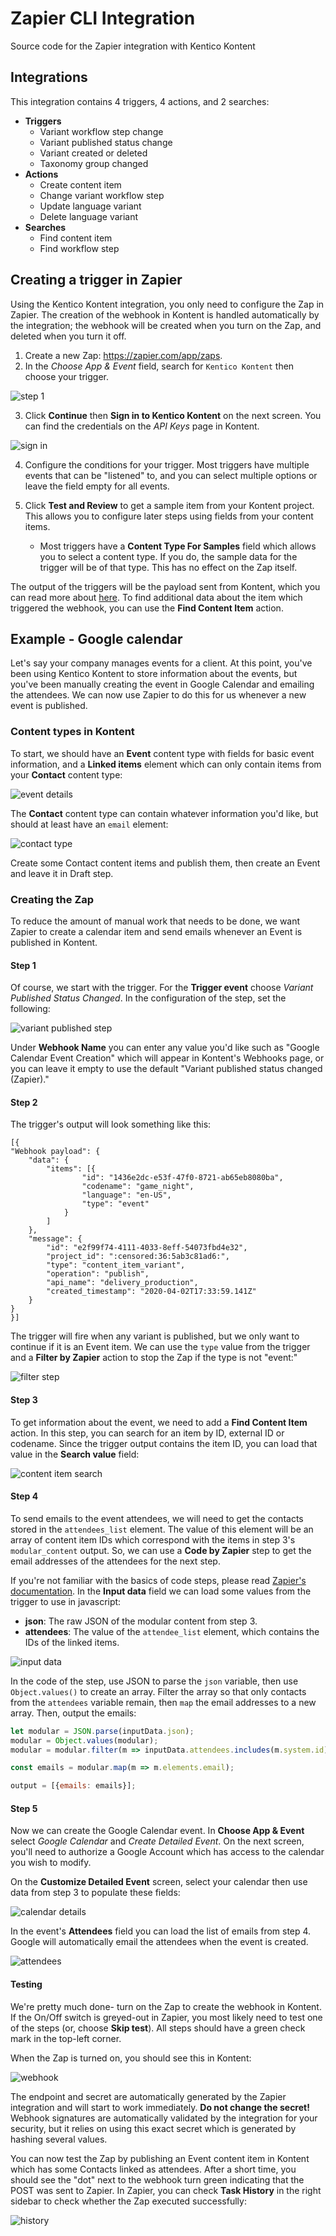 # Zapier CLI Integration

Source code for the Zapier integration with Kentico Kontent

## Integrations

This integration contains 4 triggers, 4 actions, and 2 searches:

- __Triggers__
    - Variant workflow step change
    - Variant published status change
    - Variant created or deleted
    - Taxonomy group changed
- __Actions__
    - Create content item
    - Change variant workflow step
    - Update language variant
    - Delete language variant
- __Searches__
    - Find content item
    - Find workflow step

## Creating a trigger in Zapier

Using the Kentico Kontent integration, you only need to configure the Zap in Zapier. The creation of the webhook in Kontent is handled automatically by the integration; the webhook will be created when you turn on the Zap, and deleted when you turn it off.

1. Create a new Zap: https://zapier.com/app/zaps.
2. In the _Choose App & Event_ field, search for `Kentico Kontent` then choose your trigger.

![step 1](./images/chooseapp.png)

3. Click __Continue__ then __Sign in to Kentico Kontent__ on the next screen. You can find the credentials on the _API Keys_ page in Kontent.

![sign in](./images/authenticate.png)

4. Configure the conditions for your trigger. Most triggers have multiple events that can be "listened" to, and you can select multiple options or leave the field empty for all events.

5. Click __Test and Review__ to get a sample item from your Kontent project. This allows you to configure later steps using fields from your content items.

    - Most triggers have a __Content Type For Samples__ field which allows you to select a content type. If you do, the sample data for the trigger will be of that type. This has no effect on the Zap itself.

The output of the triggers will be the payload sent from Kontent, which you can read more about [here](https://docs.kontent.ai/reference/webhooks-reference). To find additional data about the item which triggered the webhook, you can use the __Find Content Item__ action.

## Example - Google calendar

Let's say your company manages events for a client. At this point, you've been using Kentico Kontent to store information about the events, but you've been manually creating the event in Google Calendar and emailing the attendees. We can now use Zapier to do this for us whenever a new event is published.

### Content types in Kontent

To start, we should have an __Event__ content type with fields for basic event information, and a __Linked items__ element which can only contain items from your __Contact__ content type:

![event details](./images/eventdetails.png)

The __Contact__ content type can contain whatever information you'd like, but should at least have an `email` element:

![contact type](./images/contact.png)

Create some Contact content items and publish them, then create an Event and leave it in Draft step.

### Creating the Zap

To reduce the amount of manual work that needs to be done, we want Zapier to create a calendar item and send emails whenever an Event is published in Kontent. 

#### Step 1

Of course, we start with the trigger. For the __Trigger event__ choose _Variant Published Status Changed_. In the configuration of the step, set the following:

![variant published step](./images/variantpublished.png)

Under __Webhook Name__ you can enter any value you'd like such as "Google Calendar Event Creation" which will appear in Kontent's Webhooks page, or you can leave it empty to use the default "Variant published status changed (Zapier)."

#### Step 2

The trigger's output will look something like this:

```
[{
"Webhook payload": {
    "data": {
        "items": [{
                "id": "1436e2dc-e53f-47f0-8721-ab65eb8080ba",
                "codename": "game_night",
                "language": "en-US",
                "type": "event"
            }
        ]
    },
    "message": {
        "id": "e2f99f74-4111-4033-8eff-54073fbd4e32",
        "project_id": ":censored:36:5ab3c81ad6:",
        "type": "content_item_variant",
        "operation": "publish",
        "api_name": "delivery_production",
        "created_timestamp": "2020-04-02T17:33:59.141Z"
    }
}
}]
```

The trigger will fire when any variant is published, but we only want to continue if it is an Event item. We can use the `type` value from the trigger and a __Filter by Zapier__ action to stop the Zap if the type is not "event:"

![filter step](./images/filter.png)

#### Step 3

To get information about the event, we need to add a __Find Content Item__ action. In this step, you can search for an item by ID, external ID or codename. Since the trigger output contains the item ID, you can load that value in the __Search value__ field:

![content item search](./images/itemsearch.png)

#### Step 4

To send emails to the event attendees, we will need to get the contacts stored in the `attendees_list` element. The value of this element will be an array of content item IDs which correspond with the items in step 3's `modular_content` output. So, we can use a __Code by Zapier__ step to get the email addresses of the attendees for the next step.

If you're not familiar with the basics of code steps, please read [Zapier's documentation](https://zapier.com/apps/code/help). In the __Input data__ field we can load some values from the trigger to use in javascript:

- __json__: The raw JSON of the modular content from step 3.
- __attendees__: The value of the `attendee_list` element, which contains the IDs of the linked items.

![input data](./images/inputdata.png)

In the code of the step, use JSON to parse the `json` variable, then use `Object.values()` to create an array. Filter the array so that only contacts from the `attendees` variable remain, then `map` the email addresses to a new array. Then, output the emails:

```js
let modular = JSON.parse(inputData.json);
modular = Object.values(modular);
modular = modular.filter(m => inputData.attendees.includes(m.system.id));

const emails = modular.map(m => m.elements.email);

output = [{emails: emails}];
```

#### Step 5

Now we can create the Google Calendar event. In __Choose App & Event__ select _Google Calendar_ and _Create Detailed Event_. On the next screen, you'll need to authorize a Google Account which has access to the calendar you wish to modify.

On the __Customize Detailed Event__ screen, select your calendar then use data from step 3 to populate these fields:

![calendar details](./images/calendardetails.png)

In the event's __Attendees__ field you can load the list of emails from step 4. Google will automatically email the attendees when the event is created.

![attendees](./images/attendees.png)

#### Testing

We're pretty much done- turn on the Zap to create the webhook in Kontent. If the On/Off switch is greyed-out in Zapier, you most likely need to test one of the steps (or, choose __Skip test__). All steps should have a green check mark in the top-left corner.

When the Zap is turned on, you should see this in Kontent:

![webhook](./images/webhook.png)

The endpoint and secret are automatically generated by the Zapier integration and will start to work immediately. __Do not change the secret!__ Webhook signatures are automatically validated by the integration for your security, but it relies on using this exact secret which is generated by hashing several values.

You can now test the Zap by publishing an Event content item in Kontent which has some Contacts linked as attendees. After a short time, you should see the "dot" next to the webhook turn green indicating that the POST was sent to Zapier. In Zapier, you can check __Task History__ in the right sidebar to check whether the Zap executed successfully:

![history](./images/history.png)